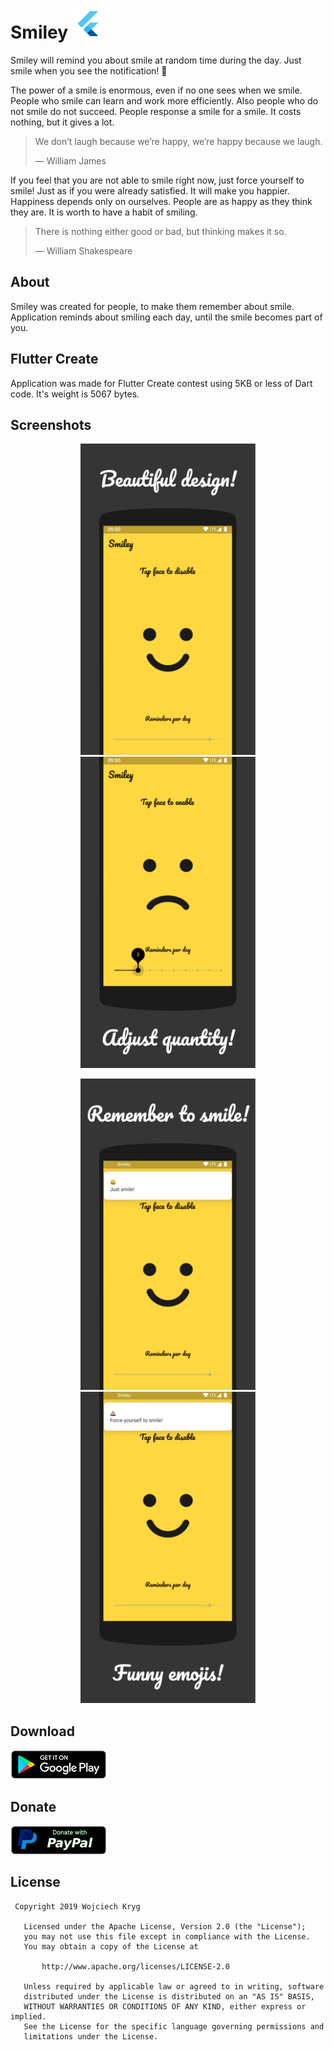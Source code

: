 # Smiley ![](/android/app/src/main/res/mipmap-mdpi/ic_launcher.png)

Smiley will remind you about smile at random time during the day. Just smile when you see the notification! 🙂

The power of a smile is enormous, even if no one sees when we smile. People who smile can learn and work more efficiently. Also people who do not smile do not succeed. People response a smile for a smile. It costs nothing, but it gives a lot.

> We don’t laugh because we’re happy, we’re happy because we laugh.
>
> &mdash; William James

If you feel that you are not able to smile right now, just force yourself to smile! Just as if you were already satisfied. It will make you happier. Happiness depends only on ourselves. People are as happy as they think they are. It is worth to have a habit of smiling.

> There is nothing either good or bad, but thinking makes it so.
>
> &mdash; William Shakespeare

## About
Smiley was created for people, to make them remember about smile. Application reminds about smiling each day, until the smile becomes part of you.

## Flutter Create

Application was made for Flutter Create contest using 5KB or less of Dart code. It's weight is 5067 bytes.

## Screenshots

<p align="center">
 <img src="/screenshots/01.png" width="280" height="498" alt="Beautiful design!">
 <img src="/screenshots/02.png" width="280" height="498" alt="Adjust quantity!">
</p>
<p align="center">
 <img src="/screenshots/03.png" width="280" height="498" alt="Remember to smile!">
 <img src="/screenshots/04.png" width="280" height="498" alt="Funny emojis!">
</p>

## Download

[![Download from Google Play](screenshots/google_play_badge.png)](https://play.google.com/store/apps/details?id=com.wojdor.smiley)

## Donate

[![Donate with PayPal](screenshots/paypal_badge.png)](https://www.paypal.me/krygwojciech/)

## License
```
 Copyright 2019 Wojciech Kryg

   Licensed under the Apache License, Version 2.0 (the "License");
   you may not use this file except in compliance with the License.
   You may obtain a copy of the License at

       http://www.apache.org/licenses/LICENSE-2.0

   Unless required by applicable law or agreed to in writing, software
   distributed under the License is distributed on an "AS IS" BASIS,
   WITHOUT WARRANTIES OR CONDITIONS OF ANY KIND, either express or implied.
   See the License for the specific language governing permissions and
   limitations under the License.
```
